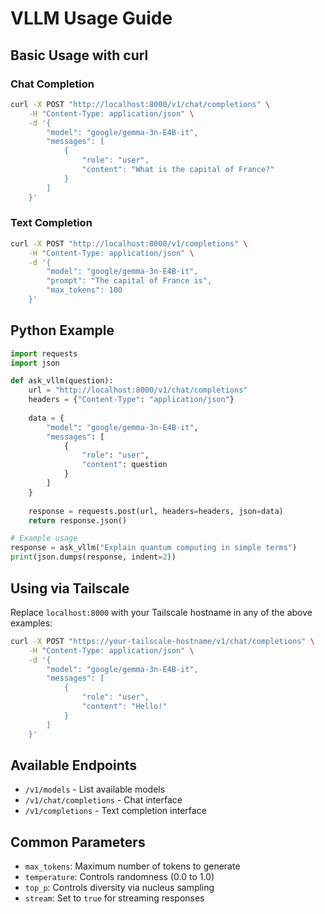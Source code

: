 # VLLM Usage Guide

## Basic Usage with curl

### Chat Completion
```bash
curl -X POST "http://localhost:8000/v1/chat/completions" \
    -H "Content-Type: application/json" \
    -d '{
        "model": "google/gemma-3n-E4B-it",
        "messages": [
            {
                "role": "user",
                "content": "What is the capital of France?"
            }
        ]
    }'
```

### Text Completion
```bash
curl -X POST "http://localhost:8000/v1/completions" \
    -H "Content-Type: application/json" \
    -d '{
        "model": "google/gemma-3n-E4B-it",
        "prompt": "The capital of France is",
        "max_tokens": 100
    }'
```

## Python Example

```python
import requests
import json

def ask_vllm(question):
    url = "http://localhost:8000/v1/chat/completions"
    headers = {"Content-Type": "application/json"}
    
    data = {
        "model": "google/gemma-3n-E4B-it",
        "messages": [
            {
                "role": "user",
                "content": question
            }
        ]
    }
    
    response = requests.post(url, headers=headers, json=data)
    return response.json()

# Example usage
response = ask_vllm("Explain quantum computing in simple terms")
print(json.dumps(response, indent=2))
```

## Using via Tailscale

Replace `localhost:8000` with your Tailscale hostname in any of the above examples:

```bash
curl -X POST "https://your-tailscale-hostname/v1/chat/completions" \
    -H "Content-Type: application/json" \
    -d '{
        "model": "google/gemma-3n-E4B-it",
        "messages": [
            {
                "role": "user",
                "content": "Hello!"
            }
        ]
    }'
```

## Available Endpoints

- `/v1/models` - List available models
- `/v1/chat/completions` - Chat interface
- `/v1/completions` - Text completion interface

## Common Parameters

- `max_tokens`: Maximum number of tokens to generate
- `temperature`: Controls randomness (0.0 to 1.0)
- `top_p`: Controls diversity via nucleus sampling
- `stream`: Set to `true` for streaming responses
